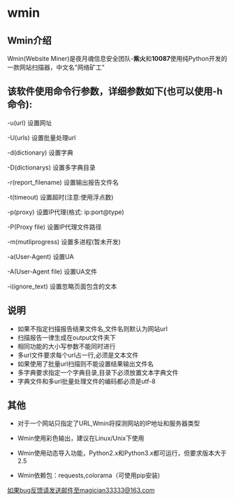# wmin
Wmin介绍
-------

Wmin(Website Miner)是夜月魂信息安全团队-**紫火**和**10087**使用纯Python开发的一款网站扫描器，中文名"网络矿工"



该软件使用命令行参数，详细参数如下(也可以使用-h命令):
------
-u(url) <target>
设置网址

-U(urls) <target>
设置批量处理url

-d(dictionary) <target>
设置字典

-D(dictionarys) <target>
设置多字典目录

-r(report_filename) <target>
设置输出报告文件名

-t(timeout) <target>
设置超时(注意:使用浮点数)

-p(proxy) <target>
设置IP代理(格式: ip:port@type)

-P(Proxy file) <target>
设置IP代理文件路径

-m(mutliprogress) <target>
设置多进程(暂未开发)

-a(User-Agent) <target>
设置UA

-A(User-Agent file)
设置UA文件

-i(ignore_text) <target>
设置忽略页面包含的文本



说明
------
* 如果不指定扫描报告结果文件名,文件名则默认为网站url
* 扫描报告一律生成在output文件夹下
* 相同功能的大小写参数不能同时进行
* 多url文件要求每个url占一行,必须是文本文件
* 如果使用了批量url扫描则不能设置结果输出文件名
* 多字典要求指定一个字典目录,目录下必须放置文本字典文件
* 字典文件和多url批量处理文件的编码都必须是utf-8


其他
------
* 对于一个网站只指定了URL,Wmin将探测网站的IP地址和服务器类型

* Wmin使用彩色输出，建议在Linux/Unix下使用

* Wmin使用动态导入功能，Python2.x和Python3.x都可运行，但要求版本大于2.5

* Wmin依赖包：requests,colorama（可使用pip安装)

如果bug反馈请发送邮件至magician33333@163.com
